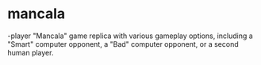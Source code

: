 # mancala
-player "Mancala" game replica with various gameplay options, including a "Smart" computer opponent, a "Bad" computer opponent, or a second human player.
